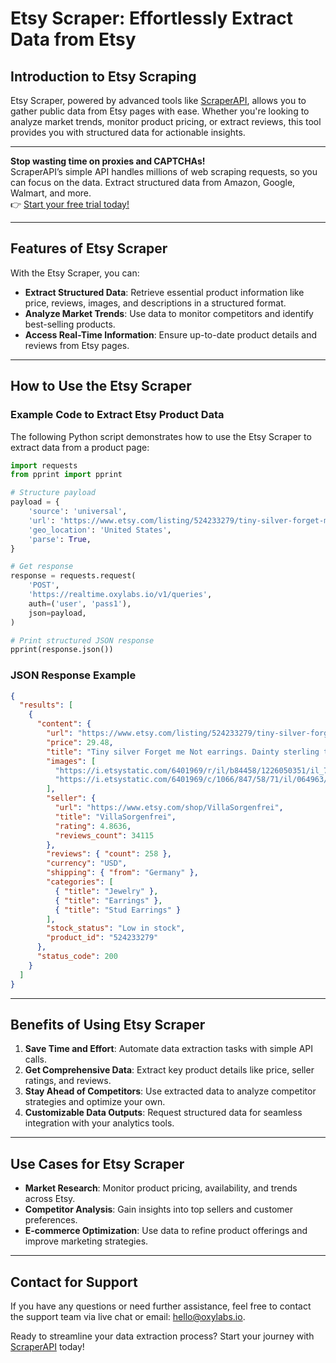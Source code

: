 
# Etsy Scraper: Effortlessly Extract Data from Etsy

## Introduction to Etsy Scraping

Etsy Scraper, powered by advanced tools like [ScraperAPI](https://www.scraperapi.com/?fp_ref=coupons), allows you to gather public data from Etsy pages with ease. Whether you're looking to analyze market trends, monitor product pricing, or extract reviews, this tool provides you with structured data for actionable insights.

---

**Stop wasting time on proxies and CAPTCHAs!**  
ScraperAPI’s simple API handles millions of web scraping requests, so you can focus on the data. Extract structured data from Amazon, Google, Walmart, and more.  
👉 [Start your free trial today!](https://www.scraperapi.com/?fp_ref=coupons)

---

## Features of Etsy Scraper

With the Etsy Scraper, you can:

- **Extract Structured Data**: Retrieve essential product information like price, reviews, images, and descriptions in a structured format.
- **Analyze Market Trends**: Use data to monitor competitors and identify best-selling products.
- **Access Real-Time Information**: Ensure up-to-date product details and reviews from Etsy pages.

---

## How to Use the Etsy Scraper

### Example Code to Extract Etsy Product Data

The following Python script demonstrates how to use the Etsy Scraper to extract data from a product page:

```python
import requests
from pprint import pprint

# Structure payload
payload = {
    'source': 'universal',
    'url': 'https://www.etsy.com/listing/524233279/tiny-silver-forget-me-not-earrings',
    'geo_location': 'United States',
    'parse': True,
}

# Get response
response = requests.request(
    'POST',
    'https://realtime.oxylabs.io/v1/queries',
    auth=('user', 'pass1'),
    json=payload,
)

# Print structured JSON response
pprint(response.json())
```

### JSON Response Example

```json
{
  "results": [
    {
      "content": {
        "url": "https://www.etsy.com/listing/524233279/tiny-silver-forget-me-not-earrings",
        "price": 29.48,
        "title": "Tiny silver Forget me Not earrings. Dainty sterling threader earrings with light blue enameled blossom.",
        "images": [
          "https://i.etsystatic.com/6401969/r/il/b84458/1226050351/il_75x75.1226050351_kvdw.jpg",
          "https://i.etsystatic.com/6401969/c/1066/847/58/71/il/064963/1226057237/il_75x75.1226057237_q5jf.jpg"
        ],
        "seller": {
          "url": "https://www.etsy.com/shop/VillaSorgenfrei",
          "title": "VillaSorgenfrei",
          "rating": 4.8636,
          "reviews_count": 34115
        },
        "reviews": { "count": 258 },
        "currency": "USD",
        "shipping": { "from": "Germany" },
        "categories": [
          { "title": "Jewelry" },
          { "title": "Earrings" },
          { "title": "Stud Earrings" }
        ],
        "stock_status": "Low in stock",
        "product_id": "524233279"
      },
      "status_code": 200
    }
  ]
}
```

---

## Benefits of Using Etsy Scraper

1. **Save Time and Effort**: Automate data extraction tasks with simple API calls.
2. **Get Comprehensive Data**: Extract key product details like price, seller ratings, and reviews.
3. **Stay Ahead of Competitors**: Use extracted data to analyze competitor strategies and optimize your own.
4. **Customizable Data Outputs**: Request structured data for seamless integration with your analytics tools.

---

## Use Cases for Etsy Scraper

- **Market Research**: Monitor product pricing, availability, and trends across Etsy.
- **Competitor Analysis**: Gain insights into top sellers and customer preferences.
- **E-commerce Optimization**: Use data to refine product offerings and improve marketing strategies.

---

## Contact for Support

If you have any questions or need further assistance, feel free to contact the support team via live chat or email: [hello@oxylabs.io](mailto:hello@oxylabs.io).

Ready to streamline your data extraction process? Start your journey with [ScraperAPI](https://www.scraperapi.com/?fp_ref=coupons) today!
